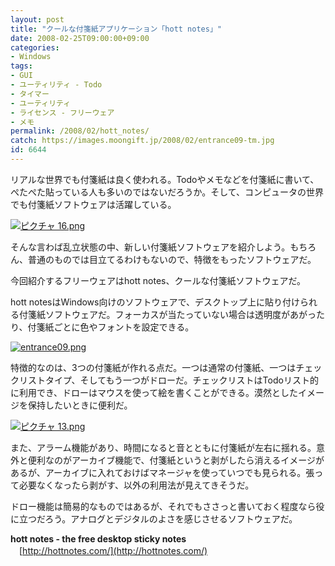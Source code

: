 ```yaml
---
layout: post
title: "クールな付箋紙アプリケーション「hott notes」"
date: 2008-02-25T09:00:00+09:00
categories:
- Windows
tags: 
- GUI
- ユーティリティ - Todo
- タイマー
- ユーティリティ
- ライセンス - フリーウェア
- メモ
permalink: /2008/02/hott_notes/
catch: https://images.moongift.jp/2008/02/entrance09-tm.jpg
id: 6644
---
```

リアルな世界でも付箋紙は良く使われる。Todoやメモなどを付箋紙に書いて、ぺたぺた貼っている人も多いのではないだろうか。そして、コンピュータの世界でも付箋紙ソフトウェアは活躍している。   
  
[![ピクチャ 16.png](https://images.moongift.jp/2008/02/16-tm.jpg)](https://images.moongift.jp/2008/02/161.jpg)  
  
そんな言わば乱立状態の中、新しい付箋紙ソフトウェアを紹介しよう。もちろん、普通のものでは目立てるわけもないので、特徴をもったソフトウェアだ。   
  
今回紹介するフリーウェアはhott notes、クールな付箋紙ソフトウェアだ。   
  
<!--more-->  
  
hott notesはWindows向けのソフトウェアで、デスクトップ上に貼り付けられる付箋紙ソフトウェアだ。フォーカスが当たっていない場合は透明度があがったり、付箋紙ごとに色やフォントを設定できる。   
  
[![entrance09.png](https://images.moongift.jp/2008/02/entrance09-tm.jpg)](https://images.moongift.jp/2008/02/entrance09.jpg)  
  
特徴的なのは、3つの付箋紙が作れる点だ。一つは通常の付箋紙、一つはチェックリストタイプ、そしてもう一つがドローだ。チェックリストはTodoリスト的に利用でき、ドローはマウスを使って絵を書くことができる。漠然としたイメージを保持したいときに便利だ。   
  
[![ピクチャ 13.png](https://images.moongift.jp/2008/02/13-tm1.jpg)](https://images.moongift.jp/2008/02/132.jpg)  
  
また、アラーム機能があり、時間になると音とともに付箋紙が左右に揺れる。意外と便利なのがアーカイブ機能で、付箋紙というと剥がしたら消えるイメージがあるが、アーカイブに入れておけばマネージャを使っていつでも見られる。張って必要なくなったら剥がす、以外の利用法が見えてきそうだ。   
  
ドロー機能は簡易的なものではあるが、それでもささっと書いておく程度なら役に立つだろう。アナログとデジタルのよさを感じさせるソフトウェアだ。   
  
**hott notes - the free desktop sticky notes**   
　[http://hottnotes.com/](http://hottnotes.com/)

